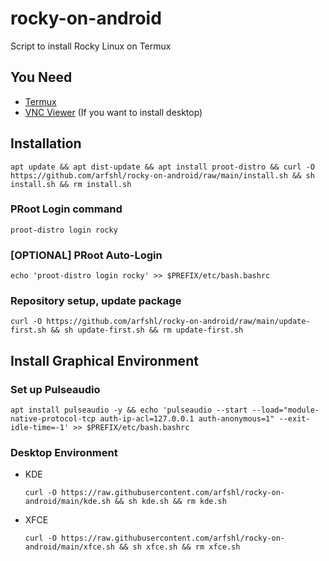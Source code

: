 # rocky-on-android
Script to install Rocky Linux on Termux
## You Need
- [Termux](https://f-droid.org/packages/com.termux)
- [VNC Viewer](https://play.google.com/store/apps/details?id=com.realvnc.viewer.android) (If you want to install desktop)
## Installation

    apt update && apt dist-update && apt install proot-distro && curl -O https://github.com/arfshl/rocky-on-android/raw/main/install.sh && sh install.sh && rm install.sh

### PRoot Login command

    proot-distro login rocky

### [OPTIONAL] PRoot Auto-Login

    echo 'proot-distro login rocky' >> $PREFIX/etc/bash.bashrc

### Repository setup, update package

    curl -O https://github.com/arfshl/rocky-on-android/raw/main/update-first.sh && sh update-first.sh && rm update-first.sh

## Install Graphical Environment
### Set up Pulseaudio

    apt install pulseaudio -y && echo 'pulseaudio --start --load="module-native-protocol-tcp auth-ip-acl=127.0.0.1 auth-anonymous=1" --exit-idle-time=-1' >> $PREFIX/etc/bash.bashrc

### Desktop Environment
- KDE 

      curl -O https://raw.githubusercontent.com/arfshl/rocky-on-android/main/kde.sh && sh kde.sh && rm kde.sh

- XFCE

      curl -O https://raw.githubusercontent.com/arfshl/rocky-on-android/main/xfce.sh && sh xfce.sh && rm xfce.sh
